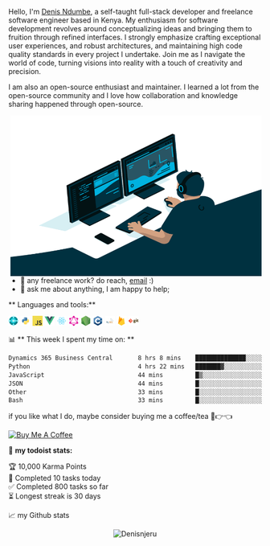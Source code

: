 Hello, I'm [Denis Ndumbe](https://github.com/Denisnjeru/), a self-taught full-stack developer and freelance software engineer based in Kenya. My enthusiasm for software development revolves around conceptualizing ideas and bringing them to fruition through refined interfaces. I strongly emphasize crafting exceptional user experiences, and robust architectures, and maintaining high code quality standards in every project I undertake. Join me as I navigate the world of code, turning visions into reality with a touch of creativity and precision.

I am also an open-source enthusiast and maintainer. I learned a lot from the open-source community and I love how collaboration and knowledge sharing happened through open-source.

<img align="right" alt="GIF" src="https://github.com/Denisnjeru/Denisnjeru/blob/main/code.gif?raw=true" width="500" height="320" />
  
- 💼 any freelance work? do reach, [email](mailto:njerudenis0@gmail.com) :)
- 💬 ask me about anything, I am happy to help;

** Languages and tools:**  

<code><img height="20" src="https://raw.githubusercontent.com/github/explore/52f34f2decdf848bc111166d2f259a85bb405940/topics/bcsamples/bcsamples.png"></code>
<code><img height="20" src="https://raw.githubusercontent.com/github/explore/80688e429a7d4ef2fca1e82350fe8e3517d3494d/topics/python/python.png"></code>
<code><img height="20" src="https://raw.githubusercontent.com/github/explore/80688e429a7d4ef2fca1e82350fe8e3517d3494d/topics/javascript/javascript.png"></code>
<code><img height="20" src="https://raw.githubusercontent.com/github/explore/80688e429a7d4ef2fca1e82350fe8e3517d3494d/topics/vue/vue.png"></code>
<code><img height="20" src="https://raw.githubusercontent.com/github/explore/80688e429a7d4ef2fca1e82350fe8e3517d3494d/topics/react/react.png"></code>
<code><img height="20" src="https://raw.githubusercontent.com/github/explore/5c058a388828bb5fde0bcafd4bc867b5bb3f26f3/topics/graphql/graphql.png"></code>
<code><img height="20" src="https://raw.githubusercontent.com/github/explore/80688e429a7d4ef2fca1e82350fe8e3517d3494d/topics/nodejs/nodejs.png"></code>
<code><img height="20" src="https://raw.githubusercontent.com/github/explore/80688e429a7d4ef2fca1e82350fe8e3517d3494d/topics/cpp/cpp.png"></code>
<code><img height="20" src="https://raw.githubusercontent.com/github/explore/80688e429a7d4ef2fca1e82350fe8e3517d3494d/topics/mysql/mysql.png"></code>
<code><img height="20" src="https://raw.githubusercontent.com/github/explore/80688e429a7d4ef2fca1e82350fe8e3517d3494d/topics/firebase/firebase.png"></code>
<code><img height="20" src="https://raw.githubusercontent.com/github/explore/80688e429a7d4ef2fca1e82350fe8e3517d3494d/topics/git/git.png"></code>

📊 ** This week I spent my time on: **
<!--START_SECTION:waka-->

```txt
Dynamics 365 Business Central       8 hrs 8 mins    ██████████████░░░░░░░░░░░   56.46 %
Python                              4 hrs 22 mins   ███████▓░░░░░░░░░░░░░░░░░   30.30 %
JavaScript                          44 mins         █▒░░░░░░░░░░░░░░░░░░░░░░░   05.09 %
JSON                                44 mins         █░░░░░░░░░░░░░░░░░░░░░░░░   03.91 %
Other                               33 mins         █░░░░░░░░░░░░░░░░░░░░░░░░   03.91 %
Bash                                33 mins         █░░░░░░░░░░░░░░░░░░░░░░░░   03.88 %
```

<!--END_SECTION:waka-->

if you like what I do, maybe consider buying me a coffee/tea 🥺👉👈

<a href="https://www.buymeacoffee.com/denisndumbe" target="_blank"><img src="https://cdn.buymeacoffee.com/buttons/v2/default-red.png" alt="Buy Me A Coffee" width="150" ></a>

🚧 **my todoist stats:**
<!-- TODO-IST:START -->
🏆  10,000 Karma Points           
🌸  Completed 10 tasks today           
✅  Completed 800 tasks so far           
⏳  Longest streak is 30 days
<!-- TODO-IST:END -->


📈 my Github stats

<p align="center"> <img src="https://github-readme-stats.vercel.app/api?username=Denisnjeru&show_icons=true&theme=gotham" alt="Denisnjeru" />
